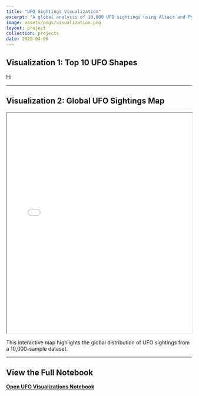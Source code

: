 ```yaml
---
title: "UFO Sightings Visualization"
excerpt: "A global analysis of 10,000 UFO sightings using Altair and Python"
image: assets/pngs/visualization.png
layout: project
collection: projects
date: 2025-04-06
---
```


##  Visualization 1: Top 10 UFO Shapes

Hi

---

##  Visualization 2: Global UFO Sightings Map

<iframe src="/assets/visualization.html" width="100%" height="600"></iframe>


This interactive map highlights the global distribution of UFO sightings from a 10,000-sample dataset.

---

## View the Full Notebook

[**Open UFO Visualizations Notebook**](https://github.com/aleebe21/aleebe21.github.io/blob/main/_projects/ufo_visualizations.ipynb)
